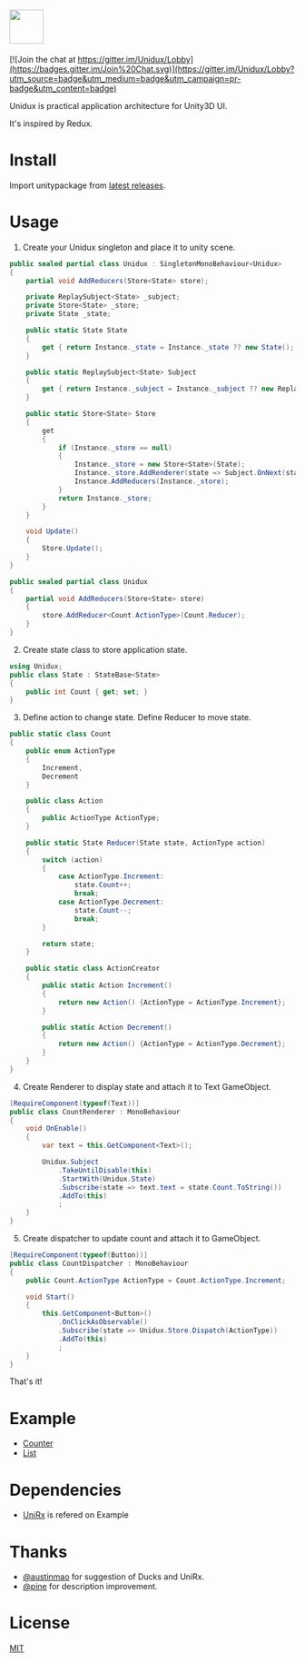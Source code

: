# <a href="https://github.com/mattak/Unidux"><img src="https://raw.githubusercontent.com/mattak/Unidux/master/art/unidux-logo-horizontal.png" height="60"></a>

[![Join the chat at https://gitter.im/Unidux/Lobby](https://badges.gitter.im/Join%20Chat.svg)](https://gitter.im/Unidux/Lobby?utm_source=badge&utm_medium=badge&utm_campaign=pr-badge&utm_content=badge)

Unidux is practical application architecture for Unity3D UI.

It's inspired by Redux.

# Install

Import unitypackage from [latest releases](https://github.com/mattak/Unidux/releases).

# Usage

1) Create your Unidux singleton and place it to unity scene.

```cs
public sealed partial class Unidux : SingletonMonoBehaviour<Unidux>
{
    partial void AddReducers(Store<State> store);

    private ReplaySubject<State> _subject;
    private Store<State> _store;
    private State _state;

    public static State State
    {
        get { return Instance._state = Instance._state ?? new State(); }
    }

    public static ReplaySubject<State> Subject
    {
        get { return Instance._subject = Instance._subject ?? new ReplaySubject<State>(); }
    }

    public static Store<State> Store
    {
        get
        {
            if (Instance._store == null)
            {
                Instance._store = new Store<State>(State);
                Instance._store.AddRenderer(state => Subject.OnNext(state));
                Instance.AddReducers(Instance._store);
            }
            return Instance._store;
        }
    }

    void Update()
    {
        Store.Update();
    }
}

public sealed partial class Unidux
{
    partial void AddReducers(Store<State> store)
    {
        store.AddReducer<Count.ActionType>(Count.Reducer);
    }
}
```

2) Create state class to store application state.

```cs
using Unidux;
public class State : StateBase<State>
{
    public int Count { get; set; }
}
```

3) Define action to change state. Define Reducer to move state.

```cs
public static class Count
{
    public enum ActionType
    {
        Increment,
        Decrement
    }

    public class Action
    {
        public ActionType ActionType;
    }

    public static State Reducer(State state, ActionType action)
    {
        switch (action)
        {
            case ActionType.Increment:
                state.Count++;
                break;
            case ActionType.Decrement:
                state.Count--;
                break;
        }

        return state;
    }

    public static class ActionCreator
    {
        public static Action Increment()
        {
            return new Action() {ActionType = ActionType.Increment};
        }

        public static Action Decrement()
        {
            return new Action() {ActionType = ActionType.Decrement};
        }
    }
}
```

4) Create Renderer to display state and attach it to Text GameObject.

```cs
[RequireComponent(typeof(Text))]
public class CountRenderer : MonoBehaviour
{
    void OnEnable()
    {
        var text = this.GetComponent<Text>();

        Unidux.Subject
            .TakeUntilDisable(this)
            .StartWith(Unidux.State)
            .Subscribe(state => text.text = state.Count.ToString())
            .AddTo(this)
            ;
    }
}
```

5) Create dispatcher to update count and attach it to GameObject.

```cs
[RequireComponent(typeof(Button))]
public class CountDispatcher : MonoBehaviour
{
    public Count.ActionType ActionType = Count.ActionType.Increment;

    void Start()
    {
        this.GetComponent<Button>()
            .OnClickAsObservable()
            .Subscribe(state => Unidux.Store.Dispatch(ActionType))
            .AddTo(this)
            ;
    }
}
```

That's it!


# Example

- [Counter](Assets/UniduxExample/Counter)
- [List](Assets/UniduxExample/List)

# Dependencies

- [UniRx](https://github.com/neuecc/UniRx) is refered on Example

# Thanks

- [@austinmao](https://github.com/austinmao) for suggestion of Ducks and UniRx.
- [@pine](https://github.com/pine) for description improvement.

# License

[MIT](./LICENSE.md)
